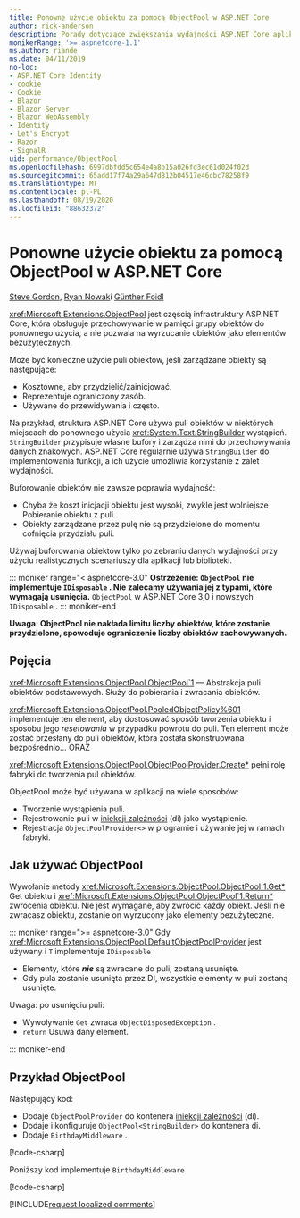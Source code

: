 ```yaml
---
title: Ponowne użycie obiektu za pomocą ObjectPool w ASP.NET Core
author: rick-anderson
description: Porady dotyczące zwiększania wydajności ASP.NET Core aplikacji przy użyciu programu ObjectPool.
monikerRange: '>= aspnetcore-1.1'
ms.author: riande
ms.date: 04/11/2019
no-loc:
- ASP.NET Core Identity
- cookie
- Cookie
- Blazor
- Blazor Server
- Blazor WebAssembly
- Identity
- Let's Encrypt
- Razor
- SignalR
uid: performance/ObjectPool
ms.openlocfilehash: 6997dbfdd5c654e4a8b15a026fd3ec61d024f02d
ms.sourcegitcommit: 65add17f74a29a647d812b04517e46cbc78258f9
ms.translationtype: MT
ms.contentlocale: pl-PL
ms.lasthandoff: 08/19/2020
ms.locfileid: "88632372"
---
```

# <a name="object-reuse-with-objectpool-in-aspnet-core"></a>Ponowne użycie obiektu za pomocą ObjectPool w ASP.NET Core

[Steve Gordon](https://twitter.com/stevejgordon), [Ryan Nowak](https://github.com/rynowak)i [Günther Foidl](https://github.com/gfoidl)

<xref:Microsoft.Extensions.ObjectPool> jest częścią infrastruktury ASP.NET Core, która obsługuje przechowywanie w pamięci grupy obiektów do ponownego użycia, a nie pozwala na wyrzucanie obiektów jako elementów bezużytecznych.

Może być konieczne użycie puli obiektów, jeśli zarządzane obiekty są następujące:

- Kosztowne, aby przydzielić/zainicjować.
- Reprezentuje ograniczony zasób.
- Używane do przewidywania i często.

Na przykład, struktura ASP.NET Core używa puli obiektów w niektórych miejscach do ponownego użycia <xref:System.Text.StringBuilder> wystąpień. `StringBuilder` przypisuje własne bufory i zarządza nimi do przechowywania danych znakowych. ASP.NET Core regularnie używa `StringBuilder` do implementowania funkcji, a ich użycie umożliwia korzystanie z zalet wydajności.

Buforowanie obiektów nie zawsze poprawia wydajność:

- Chyba że koszt inicjacji obiektu jest wysoki, zwykle jest wolniejsze Pobieranie obiektu z puli.
- Obiekty zarządzane przez pulę nie są przydzielone do momentu cofnięcia przydziału puli.

Używaj buforowania obiektów tylko po zebraniu danych wydajności przy użyciu realistycznych scenariuszy dla aplikacji lub biblioteki.

::: moniker range="< aspnetcore-3.0"
**Ostrzeżenie: `ObjectPool` nie implementuje `IDisposable` . Nie zalecamy używania jej z typami, które wymagają usunięcia.** `ObjectPool` w ASP.NET Core 3,0 i nowszych `IDisposable` .
::: moniker-end

**Uwaga: ObjectPool nie nakłada limitu liczby obiektów, które zostanie przydzielone, spowoduje ograniczenie liczby obiektów zachowywanych.**

## <a name="concepts"></a>Pojęcia

<xref:Microsoft.Extensions.ObjectPool.ObjectPool`1> — Abstrakcja puli obiektów podstawowych. Służy do pobierania i zwracania obiektów.

<xref:Microsoft.Extensions.ObjectPool.PooledObjectPolicy%601> -implementuje ten element, aby dostosować sposób tworzenia obiektu i sposobu jego *resetowania* w przypadku powrotu do puli. Ten element może zostać przesłany do puli obiektów, która została skonstruowana bezpośrednio... ORAZ

<xref:Microsoft.Extensions.ObjectPool.ObjectPoolProvider.Create*> pełni rolę fabryki do tworzenia pul obiektów.
<!-- REview, there is no ObjectPoolProvider<T> -->

ObjectPool może być używana w aplikacji na wiele sposobów:

* Tworzenie wystąpienia puli.
* Rejestrowanie puli w [iniekcji zależności](xref:fundamentals/dependency-injection) (di) jako wystąpienie.
* Rejestracja `ObjectPoolProvider<>` w programie i używanie jej w ramach fabryki.

## <a name="how-to-use-objectpool"></a>Jak używać ObjectPool

Wywołanie metody <xref:Microsoft.Extensions.ObjectPool.ObjectPool`1.Get*> Get obiektu i <xref:Microsoft.Extensions.ObjectPool.ObjectPool`1.Return*> zwrócenia obiektu.  Nie jest wymagane, aby zwrócić każdy obiekt. Jeśli nie zwracasz obiektu, zostanie on wyrzucony jako elementy bezużyteczne.

::: moniker range=">= aspnetcore-3.0"
Gdy <xref:Microsoft.Extensions.ObjectPool.DefaultObjectPoolProvider> jest używany i `T` implementuje `IDisposable` :

* Elementy, które ***nie*** są zwracane do puli, zostaną usunięte.
* Gdy pula zostanie usunięta przez DI, wszystkie elementy w puli zostaną usunięte.

Uwaga: po usunięciu puli:

* Wywoływanie `Get` zwraca `ObjectDisposedException` .
* `return` Usuwa dany element.

::: moniker-end

## <a name="objectpool-sample"></a>Przykład ObjectPool

Następujący kod:

* Dodaje `ObjectPoolProvider` do kontenera [iniekcji zależności](xref:fundamentals/dependency-injection) (di).
* Dodaje i konfiguruje `ObjectPool<StringBuilder>` do kontenera di.
* Dodaje `BirthdayMiddleware` .

[!code-csharp[](ObjectPool/ObjectPoolSample/Startup.cs?name=snippet)]

Poniższy kod implementuje `BirthdayMiddleware`

[!code-csharp[](ObjectPool/ObjectPoolSample/BirthdayMiddleware.cs?name=snippet)]

[!INCLUDE[request localized comments](~/includes/code-comments-loc.md)]
